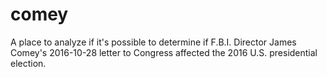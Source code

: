 # comey
A place to analyze if it's possible to determine if F.B.I. Director James Comey's 2016-10-28 letter to Congress affected the 2016 U.S. presidential election.
